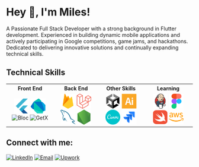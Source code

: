 # Hey 👋, I'm Miles!

A Passionate Full Stack Developer with a strong background in Flutter development. Experienced in building dynamic mobile applications and actively participating in Google competitions, game jams, and hackathons. Dedicated to delivering innovative solutions and continually expanding technical skills.
## Technical Skills

<table>
  <tr>
    <th>Front End</th>
    <th>Back End</th>
    <th>Other Skills</th>
    <th>Learning</th>
  </tr>
  <tr>
    <td align="center">
      <img src="https://github.com/devicons/devicon/blob/master/icons/flutter/flutter-original.svg" alt="Flutter" width="40" height="40"/>
      <img src="https://github.com/devicons/devicon/blob/master/icons/dart/dart-original.svg" alt="Dart" width="40" height="40"/>
      <img src="https://pub.dev/packages/bloc/versions/8.1.4/gen-res/gen/logo.webp" alt="Bloc" width="40" height="40"/>
      <img src="https://res.cloudinary.com/strapi/image/upload/v1621261454/logo_vgoldp.png" alt="GetX" width="40" height="40"/>
    </td>
    <td align="center">
      <img src="https://github.com/devicons/devicon/blob/master/icons/firebase/firebase-original.svg" alt="Firebase" width="40" height="40"/>
      <img src="https://raw.githubusercontent.com/devicons/devicon/master/icons/laravel/laravel-original.svg" alt="Laravel" width="40" height="40"/>
      <img src="https://raw.githubusercontent.com/devicons/devicon/master/icons/mysql/mysql-original.svg" alt="MySQL" width="40" height="40"/>
      <img src="https://raw.githubusercontent.com/devicons/devicon/master/icons/nodejs/nodejs-original.svg" alt="Node JS" width="40" height="40"/>
    </td>
    <td align="center">
      <img src="https://github.com/devicons/devicon/blob/master/icons/unity/unity-original.svg" alt="Unity" width="40" height="40"/>
      <img src="https://github.com/devicons/devicon/blob/master/icons/illustrator/illustrator-plain.svg" alt="Illustrator" width="40" height="40"/>
      <img src="https://raw.githubusercontent.com/devicons/devicon/master/icons/canva/canva-original.svg" alt="Canva" width="40" height="40"/>
      <img src="https://raw.githubusercontent.com/devicons/devicon/master/icons/jira/jira-original.svg" alt="JIRA" width="40" height="40"/>
    </td>
    <td align="center">
      <img src="https://raw.githubusercontent.com/devicons/devicon/master/icons/jenkins/jenkins-original.svg" alt="Jenkins" width="40" height="40"/>
      <img src="https://raw.githubusercontent.com/devicons/devicon/master/icons/figma/figma-original.svg" alt="Figma" width="40" height="40"/>
      <img src="https://github.com/devicons/devicon/blob/master/icons/swift/swift-original.svg" alt="Swift" width="40" height="40"/>
      <img src="https://github.com/devicons/devicon/blob/master/icons/amazonwebservices/amazonwebservices-plain-wordmark.svg" alt="Aws" width="40" height="40"/>
    </td>
  </tr>
</table>

## Connect with me:
<p align="left">
  <a href="https://www.linkedin.com/in/john-miles-morales-2a5b1b280/" target="blank"><img align="center" src="https://upload.wikimedia.org/wikipedia/commons/e/e9/Linkedin_icon.svg" alt="LinkedIn" height="30" width="40" /></a>
  <a href="mailto:johnmilesmorales16@gmail.com" target="blank"><img align="center" src="https://upload.wikimedia.org/wikipedia/commons/7/7e/Gmail_icon_%282020%29.svg" alt="Email" height="30" width="40" /></a>
  <a href="https://www.upwork.com/freelancers/~01dbc327dbe2b3d1c1" target="blank"><img align="center" src="https://upload.wikimedia.org/wikipedia/commons/f/f4/Upwork_Logo.svg" alt="Upwork" height="30" width="40" /></a>
</p>
